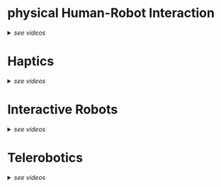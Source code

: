 
# physical Human-Robot Interaction

<details>
<summary><em>see videos</em></summary>

## [Robot-Assisted Navigation for Visually Impaired through Adaptive Impedance and Path Planning (ICRA 2024)](../publication/c_2024_icra_robot-assisted/)

<video width="360" height="240"  poster="../publication/c_2024_icra_robot-assisted/featured.png" controls>
  <source src="../publication/c_2024_icra_robot-assisted/video.mp4" type="video/mp4">
</video>

## [SUPER-MAN: SUPERnumerary Robotic Bodies for Physical Assistance in HuMAN-Robot Conjoined Actions (Mechatronics)](../publication/j_2024_mechatronics_super-man/)

<video width="360" height="240"  poster="../publication/j_2024_mechatronics_super-man/featured.png" controls>
  <source src="../publication/j_2024_mechatronics_super-man/video.mp4" type="video/mp4">
</video>

## [Enhancing Human-Robot Collaborative Transportation through Obstacle-Aware Vibrotactile Warning and Virtual Fixtures (Robotics and Autonomous Systems)](../publication/j_2024_ras_enhancing/)

<video width="360" height="240"  poster="../publication/j_2024_ras_enhancing/featured.png" controls>
  <source src="../publication/j_2024_ras_enhancing/video.mp4" type="video/mp4">
</video>

## [Improving Standing Balance Performance through the Assistance of a Mobile Collaborative Robot (ICRA 2023)](../publication/c_2023_icra_improving/)

<video width="360" height="240"  poster="../publication/c_2023_icra_improving/featured.png" controls>
  <source src="../publication/c_2023_icra_improving/video.mp4" type="video/mp4">
</video>

## [Enhancing Flexibility and Adaptability in Conjoined Human-Robot Industrial Tasks with a Minimalist Physical Interface (ICRA 2022)](../publication/c_2022_icra_enhancing/)

<video width="360" height="240"  poster="../publication/c_2022_icra_enhancing/featured.png" controls>
  <source src="../publication/c_2022_icra_enhancing/video.mp4" type="video/mp4">
</video>


## [MOCA-S: A Sensitive Mobile Collaborative Robotic Assistant exploiting Low-Cost Capacitive Tactile Cover and Whole-Body Control (RAL & IROS 2022)](../publication/j_2022_ral_moca-s/)

<video width="360" height="240"  poster="../publication/j_2022_ral_moca-s/featured.png" controls>
  <source src="../publication/j_2022_ral_moca-s/video.mp4" type="video/mp4">
</video>

## [Underactuated Gripper with Forearm Roll Estimation for Human Limbs Manipulation in Rescue Robotics (IROS 2019)](../publication/c_2019_iros_underactuated/)

<video width="360" height="240"  poster="../publication/c_2019_iros_underactuated/featured.png" controls>
  <source src="../publication/c_2019_iros_underactuated/video.mp4" type="video/mp4">
</video>

</details>

# Haptics

<details>
<summary><em>see videos</em></summary>

## [Ergotac-belt: Anticipatory vibrotactile feedback to lead centre of pressure during walking (BioRob 2022)](../publication/c_2022_biorob_ergotac-belt/)

<video width="360" height="240"  poster="../publication/c_2022_biorob_ergotac-belt/featured.png" controls>
  <source src="../publication/c_2022_biorob_ergotac-belt/video.mp4" type="video/mp4">
</video>

## [Diseño y uso de una paleta haptica para practicas de teleoperacion con simulink (JA 2016)](../publication/c_2016_ja_diseno/)

<video width="360" height="240"  poster="../publication/c_2016_ja_diseno/featured.png" controls>
  <source src="../publication/c_2016_ja_diseno/video.mp4" type="video/mp4">
</video>

</details>


# Interactive Robots

<details>
<summary><em>see videos</em></summary>

## [A Self-Tuning Impedance-based Interaction Planner for Robotic Haptic Exploration (RAL 2022)](../publication/j_2022_ral_a-self/)

<video width="360" height="240"  poster="../publication/j_2022_ral_a-self/featured.png" controls>
  <source src="../publication/j_2022_ral_a-self/video.mp4" type="video/mp4">
</video>

</details>


# Telerobotics

<details>
<summary><em>see videos</em></summary>

## [An Open Tele-Impedance Framework to Generate Data for Contact-Rich Tasks in Robotic Manipulation (ARSO 2023)](../publication/c_2023_arso_an-open/)

<video width="360" height="240"  poster="../publication/c_2023_arso_an-open/featured.png" controls>
  <source src="../publication/c_2023_arso_an-open/video.mp4" type="video/mp4">
</video>

</details>
